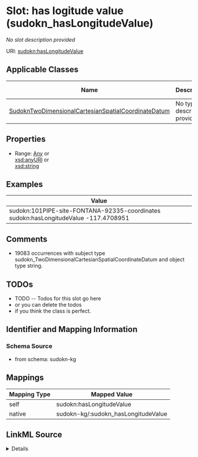 

# Slot: has logitude value (sudokn_hasLongitudeValue)


_No slot description provided_





URI: [sudokn:hasLongitudeValue](http://asu.edu/semantics/SUDOKN/hasLongitudeValue)



<!-- no inheritance hierarchy -->





## Applicable Classes

| Name | Description | Modifies Slot |
| --- | --- | --- |
| [SudoknTwoDimensionalCartesianSpatialCoordinateDatum](../classes/SudoknTwoDimensionalCartesianSpatialCoordinateDatum.md) | No type description provided |  no  |







## Properties

* Range: [Any](../classes/Any.md)&nbsp;or&nbsp;<br />[xsd:anyURI](http://www.w3.org/2001/XMLSchema#anyURI)&nbsp;or&nbsp;<br />[xsd:string](http://www.w3.org/2001/XMLSchema#string)






## Examples

| Value |
| --- |
| sudokn:101PIPE-site-FONTANA-92335-coordinates sudokn:hasLongitudeValue -117.4708951 |

## Comments

* 19083 occurrences with subject type sudokn_TwoDimensionalCartesianSpatialCoordinateDatum and object type string.

## TODOs

* TODO -- Todos for this slot go here
* or you can delete the todos
* if you think the class is perfect.

## Identifier and Mapping Information







### Schema Source


* from schema: sudokn-kg




## Mappings

| Mapping Type | Mapped Value |
| ---  | ---  |
| self | sudokn:hasLongitudeValue |
| native | sudokn-kg/:sudokn_hasLongitudeValue |




## LinkML Source

<details>
```yaml
name: sudokn_hasLongitudeValue
description: No slot description provided
title: has logitude value
todos:
- TODO -- Todos for this slot go here
- or you can delete the todos
- if you think the class is perfect.
comments:
- 19083 occurrences with subject type sudokn_TwoDimensionalCartesianSpatialCoordinateDatum
  and object type string.
examples:
- value: sudokn:101PIPE-site-FONTANA-92335-coordinates sudokn:hasLongitudeValue -117.4708951
from_schema: sudokn-kg
rank: 1000
slot_uri: sudokn:hasLongitudeValue
alias: sudokn_hasLongitudeValue
domain_of:
- sudokn_TwoDimensionalCartesianSpatialCoordinateDatum
subproperty_of: owl_topDataProperty
range: Any
any_of:
- range: uri
- range: string

```
</details>